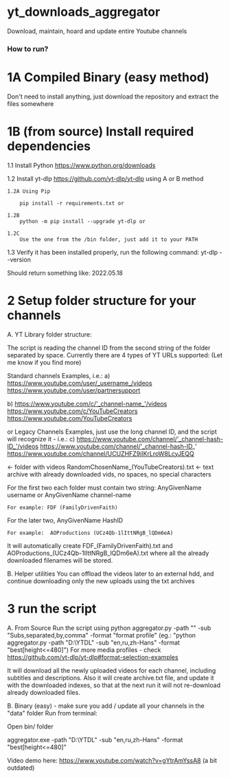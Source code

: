 # yt_downloads_aggregator
Download, maintain, hoard and update entire Youtube channels 

### How to run?

# 1A Compiled Binary (easy method)
Don't need to install anything, just download the repository and extract the files somewhere

# 1B (from source) Install required dependencies
1.1 Install Python https://www.python.org/downloads

1.2 Install yt-dlp https://github.com/yt-dlp/yt-dlp using A or B method

	1.2A Using Pip

		pip install -r requirements.txt or

	1.2B
		python -m pip install --upgrade yt-dlp or

	1.2C 
		Use the one from the /bin folder, just add it to your PATH


1.3 Verify it has been installed properly, run the following command: yt-dlp --version

Should return something like:  2022.05.18


# 2 Setup folder structure for your channels


A. YT Library folder structure: 

The script is reading the channel ID from the second string of the folder separated by space.
Currently there are 4 types of YT URLs supported: (Let me know if you find more)

Standard channels Examples, i.e.: 
a) https://www.youtube.com/user/_username_/videos
   https://www.youtube.com/user/partnersupport

b) https://www.youtube.com/c/'_channel-name_'/videos
   https://www.youtube.com/c/YouTubeCreators
   https://www.youtube.com/YouTubeCreators

or Legacy Channels Examples, just use the long channel ID, and the script will recognize it - i.e.:
c) https://www.youtube.com/channel/'_channel-hash-ID_'/videos
   https://www.youtube.com/channel/'_channel-hash-ID_'
   https://www.youtube.com/channel/UCUZHFZ9jIKrLroW8LcyJEQQ 

<RandomChosenName YouTubeCreators> <- folder with videos
RandomChosenName_(YouTubeCreators).txt <- text archive with already downloaded vids, no spaces, no special characters

For the first two each folder must contain two string: AnyGivenName username or AnyGivenName channel-name

	For example: FDF (FamilyDrivenFaith) 

For the later two, AnyGivenName HashID

	For example:  AOProductions (UCz4Qb-1lIttNRgB_lQDm6eA)

It will automatically create FDF_(FamilyDrivenFaith).txt and AOProductions_(UCz4Qb-1lIttNRgB_lQDm6eA).txt where all the already downloaded filenames will be stored.


B. Helper utilities
You can offload the videos later to an external hdd, and continue downloading only 
the new uploads using the txt archives


# 3 run the script 
A. From Source
Run the script using python aggregator.py -path "<Full path to download dir>" -sub "Subs,separated,by,comma" -format "format profile"
(eg.: "python aggregator.py -path "D:\YTDL\" -sub "en,ru,zh-Hans" -format "best[height<=480]")
For more media profiles - check https://github.com/yt-dlp/yt-dlp#format-selection-examples 

It will download all the newly uploaded videos for each channel, including subtitles and descriptions.
Also it will create archive.txt file, and update it with the downloaded indexes, so that at the next run it will not re-download already downloaded files.


B. Binary (easy) - make sure you add / update all your channels in the "data" folder
Run from terminal: 

Open bin/ folder

aggregator.exe  -path "D:\YTDL\" -sub "en,ru,zh-Hans" -format "best[height<=480]"


Video demo here: https://www.youtube.com/watch?v=gYtrAmYssA8 (a bit outdated)